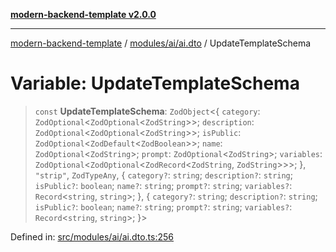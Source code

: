 [**modern-backend-template v2.0.0**](../../../../README.md)

***

[modern-backend-template](../../../../modules.md) / [modules/ai/ai.dto](../README.md) / UpdateTemplateSchema

# Variable: UpdateTemplateSchema

> `const` **UpdateTemplateSchema**: `ZodObject`\<\{ `category`: `ZodOptional`\<`ZodOptional`\<`ZodString`\>\>; `description`: `ZodOptional`\<`ZodOptional`\<`ZodString`\>\>; `isPublic`: `ZodOptional`\<`ZodDefault`\<`ZodBoolean`\>\>; `name`: `ZodOptional`\<`ZodString`\>; `prompt`: `ZodOptional`\<`ZodString`\>; `variables`: `ZodOptional`\<`ZodOptional`\<`ZodRecord`\<`ZodString`, `ZodString`\>\>\>; \}, `"strip"`, `ZodTypeAny`, \{ `category?`: `string`; `description?`: `string`; `isPublic?`: `boolean`; `name?`: `string`; `prompt?`: `string`; `variables?`: `Record`\<`string`, `string`\>; \}, \{ `category?`: `string`; `description?`: `string`; `isPublic?`: `boolean`; `name?`: `string`; `prompt?`: `string`; `variables?`: `Record`\<`string`, `string`\>; \}\>

Defined in: [src/modules/ai/ai.dto.ts:256](https://github.com/maemreyo/saas-4cus-nodejs/blob/1a77de11cd6eaefe66c31c7f5de281673fc25ce5/src/modules/ai/ai.dto.ts#L256)
